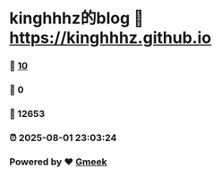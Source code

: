 # kinghhhz的blog :link: https://kinghhhz.github.io 
### :page_facing_up: [10](https://kinghhhz.github.io/tag.html) 
### :speech_balloon: 0 
### :hibiscus: 12653 
### :alarm_clock: 2025-08-01 23:03:24 
### Powered by :heart: [Gmeek](https://github.com/Meekdai/Gmeek)
